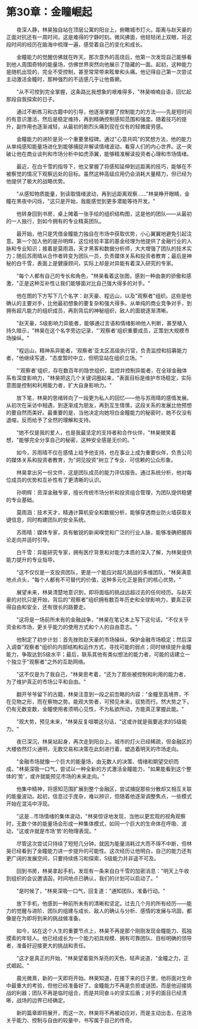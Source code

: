 # 第30章：金瞳崛起

　　夜深人静，林昊独自站在顶层公寓的阳台上，俯瞰城市灯火。距离与赵天豪的正面对抗还有一周时间，这是难得的宁静时刻。微风拂面，他轻轻闭上双眼，将这段时间的经历在脑海中梳理一遍，感受着自己的变化和成长。

　　金瞳能力的觉醒仿佛就在昨天。那次意外的高烧后，他第一次发现自己能够看到他人周围奇特的能量场，仿佛世界突然向他展示了隐藏的一面。起初，这种能力是随机出现的，完全不受控制，甚至常常带来眩晕和头痛。他记得自己第一次尝试主动激活金瞳时，那种强烈的不适感几乎让他昏厥。

　　"从不可控到完全掌握，这条路比我想象的艰难得多，"林昊喃喃自语，回忆起那段自我探索的日子。

　　通过不断练习和古籍中的引导，他逐渐掌握了控制能力的方法——先是短时间的有意识激活，然后是稳定维持，再到精确控制感知范围和强度。随着技巧的提升，副作用也逐渐减轻，从最初的剧烈头痛到现在仅有的轻微疲劳感。

　　金瞳能力的进阶是另一个重要里程碑。通过"心意共鸣"的冥想方法，他的能力从单纯感知能量场进化到能够捕捉并解读情绪波动，看穿人们的内心世界。这一突破让他在商业谈判和市场分析中如虎添翼，能够精准解读投资者心理和市场情绪。

　　最近，在白千雪的指导下，他又掌握了将感知延伸到远距离的技巧，能够在不被察觉的情况下观察远处的目标。虽然这种高级应用仍会消耗大量精力，但已经为他提供了极大的战略优势。

　　"从感知物质能量，到读取情绪波动，再到远距离观察......"林昊睁开眼睛，金瞳在黑夜中闪烁，"这只是开始，我能感觉到更多潜能等待开发。"

　　他转身回到书房，桌上摊着一张手绘的组织结构图，这是他的团队——从最初的一人独行，到如今拥有的专业精英团队。

　　最开始，他只是凭借金瞳能力独自在市场中获取优势，小心翼翼地避免引起注意。第一个加入他的是孙明辉，这位经验丰富的基金经理为他提供了金融行业的人脉和专业知识；接着是莫雨涵，天才黑客和数据分析师，大大增强了团队的技术实力；随后苏雨晴从合作者转变为团队一员，负责媒体关系和投资者教育；最后是神秘的白千雪，表面上是健康顾问，实际上却是对异能有着深入研究的专家。

　　"每个人都有自己的专长和角色，"林昊看着这张图，感到一种由衷的骄傲和感激，"正是这种互补性让我们能够面对比自己强大得多的对手。"

　　他在图的下方写下几个名字：赵天豪、程远山，以及"观察者"组织。这些是他确认的主要对手，比他最初想象的要复杂和强大得多。从单纯的商业竞争对手，到拥有超凡能力的组织成员，再到背后的神秘组织，敌人的面貌逐渐清晰。

　　"赵天豪，S级影响力异能者，能够通过言语和情绪影响他人判断，甚至植入持久暗示，"林昊在这个名字旁边记录，"'观察者'组织重要成员，正策划大规模市场操纵。"

　　"程远山，精神系异能者，'观察者'亚太区高级执行官，负责监控和招募能力者，"他继续写道，"态度暂时中立，但明显站在组织立场。"

　　"'观察者'组织，存在数百年的隐世组织，监控并控制异能者，在全球金融体系有深度影响力，"林昊把这几个关键词圈起来，"表面目标是维护市场稳定，实际意图是控制和利用能力者，扩大自身影响力。"

　　放下笔，林昊的思绪转向了一段更为私人的回忆——他与苏雨晴的感情发展。从初次在采访中相遇，到逐渐成为朋友，再到互生情愫，这段关系的发展比他预想的要自然而美好。最重要的是，当他决定向她坦白金瞳能力的秘密时，她不仅没有退缩，反而给予了全然的理解和支持。

　　"她不仅是我的爱人，也是我最坚定的支持者和合作伙伴，"林昊微笑着想，"能够完全分享自己的秘密，这种安全感是无价的。"

　　如今，苏雨晴不仅在感情上给予他支持，也在事业上成为重要伙伴，负责公司的媒体关系和投资者教育，为"洞见投资"树立了专业、可信赖的公众形象。

　　林昊拿出另一份文件，这是团队成员的能力评估报告。通过系统分析，他对每位成员的优势和互补性有了更清晰的认识。

　　孙明辉：资深金融专家，擅长传统市场分析和投资组合管理，为团队提供稳健的专业基础。

　　莫雨涵：技术天才，精通计算机安全和数据分析，能够穿透商业防火墙获取关键信息，同时构建团队的安全系统。

　　苏雨晴：媒体专家，具有敏锐的新闻嗅觉和广泛的行业人脉，能够准确把握舆论走向并适时引导。

　　白千雪：异能研究专家，拥有医疗背景和对能力本质的深入了解，为林昊提供能力提升的专业指导。

　　"这不仅仅是一支投资团队，更是一个能应对超凡挑战的多维团队，"林昊满意地点点头，"每个人都有不可替代的价值，这种多元化正是我们的核心优势。"

　　展望未来，林昊清楚地意识到，即将面临的挑战远超过去的任何经历。与赵天豪的对抗只是开始，背后的"观察者"组织拥有数百年历史和全球影响力，要真正获得自由和安全，还有很长的路要走。

　　"这将是一场前所未有的金融战争，"林昊在笔记本上写下这句话，"不仅关乎资金和市场，更关乎能力的使用方式和个人的自由意志。"

　　他制定了初步计划：首先挫败赵天豪的市场操纵，保护金融市场稳定；然后深入调查"观察者"组织的内部结构和运作方式，寻找可能的弱点；同时继续提升金瞳能力，争取达到S级水平；最后，联系其他有类似想法的能力者，可能的话建立一个独立于"观察者"之外的互助网络。

　　"这不仅是为了我自己，"林昊思考着，"还为了那些被控制和利用的能力者，为了维护真正的市场公平和自由。"

　　翻开爷爷留下的古籍，林昊注意到一段之前忽略的内容："金瞳至高境界，不在见物之形，而在察物之势。能观大势者，可预见未来，驭势而行。然大势之下，仍有无数变数，金瞳使用者须明心见性，不为私欲所动，方能真正掌握此能。"

　　"观大势，预见未来，"林昊反复咀嚼这句话，"这或许就是我要追求的S级能力。"

　　夜已深沉，林昊站起身，再次走到阳台上。城市的灯火已经稀疏，但金融区的大楼依然灯火通明，无数交易和决策在此刻进行着，塑造着明天的市场走向。

　　"金融市场就像一个巨大的能量场，由无数人的决策、情绪和期望交织而成，"林昊深吸一口气，尝试以一种全新的方式激活金瞳能力，"如果能看到这个整体的'势'，或许就能预见市场的未来走向。"

　　他集中精神，将感知范围扩展到整个金融区，尝试捕捉那些分散却又相互关联的能量波动。起初，信息过于庞杂，难以辨识，但随着他逐渐调整焦点，一些模式开始在混沌中浮现。

　　"这是...市场情绪的集体波动，"林昊惊讶地发现，当他以更宏观的视角观察时，无数个体的能量场会形成一种集体模式，如同一个巨大的生命体在呼吸、波动，"这或许就是市场'势'的物理表现。"

　　尽管这次尝试只持续了短短几分钟，就因为能量消耗过大而不得不中断，但林昊已经看到了金瞳能力进一步提升的可能性。这次经历让他明白，自己的能力还有更广阔的发展空间，只要持续练习和探索，S级能力并非遥不可及。

　　回到书房，林昊拿起手机，发现有一条来自白千雪的加密消息："明天上午收到组织的会议邀请函，时间地点已确认，我们的计划可以启动了。"

　　"是时候了，"林昊深吸一口气，回复道："通知团队，准备行动。"

　　放下手机，他感到一种前所未有的清晰和坚定。过去几个月的所有经历——能力的觉醒与进阶、团队的组建与成长、敌人的确认与分析、感情的发展与巩固，都像是在为即将到来的挑战做准备。

　　如今，站在这个人生的重要节点上，林昊不再是那个刚刚发现金瞳能力、孤独摸索的年轻人。他已经成长为一个能力初具规模、拥有可靠团队、目标明确的领导者，准备好迎接更大的挑战和责任。

　　"这才是真正的开始，"林昊望着窗外渐亮的天色，轻声说道，"金瞳之力，正式崛起。"

　　晨光微熹，新的一天即将开始。林昊知道，在接下来的日子里，他将面对生命中最重大的考验，但他已经准备好了。金瞳能力不再是负担或谜团，而是他迎接挑战的利器；团队不再是临时组合，而是共同奋斗的坚实后盾；对手的面目已经清晰，战场的边界已经确定。

　　新的篇章即将展开，而这一次，林昊将不再被动应对，而是主动出击，在这场关乎能力、控制与自由的较量中，书写属于自己的传奇。 